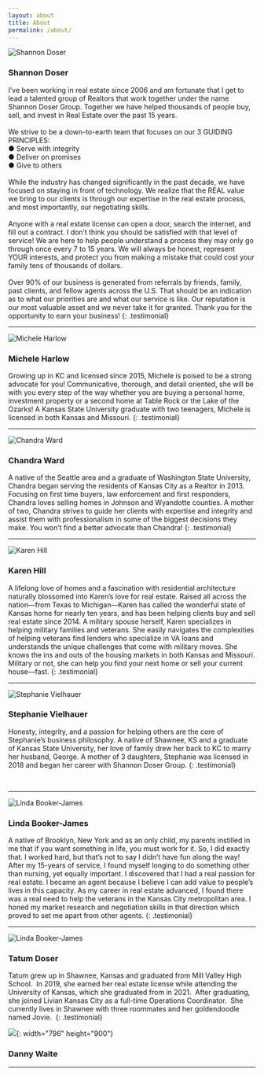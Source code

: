 ```yaml
---
layout: about
title: About
permalink: /about/
---
```

<div class="recruiting-photo"><span class="client-image-container"><img alt="Shannon Doser" class="client-image" src="/uploads/shannon-web-square2-2.jpg" /> </span></div>

### Shannon Doser

I’ve been working in real estate since 2006 and am fortunate that I get to lead a talented group of Realtors that work together under the name Shannon Doser Group. Together we have helped thousands of people buy, sell, and invest in Real Estate over the past 15 years.<br><br>We strive to be a down-to-earth team that focuses on our 3 GUIDING PRINCIPLES:<br>● Serve with integrity<br>● Deliver on promises<br>● Give to others<br><br>While the industry has changed significantly in the past decade, we have focused on staying in front of technology. We realize that the REAL value we bring to our clients is through our expertise in the real estate process, and most importantly, our negotiating skills.<br><br>Anyone with a real estate license can open a door, search the internet, and fill out a contract. I don’t think you should be satisfied with that level of service! We are here to help people understand a process they may only go through once every 7 to 15 years. We will always be honest, represent YOUR interests, and protect you from making a mistake that could cost your family tens of thousands of dollars.<br><br>Over 90% of our business is generated from referrals by friends, family, past clients, and fellow agents across the U.S. That should be an indication as to what our priorities are and what our service is like. Our reputation is our most valuable asset and we never take it for granted. Thank you for the opportunity to earn your business!
{: .testimonial}

---

<div class="recruiting-photo"><span class="client-image-container"><img alt="Michele Harlow" class="client-image" src="/img/michele.jpg" /> </span></div>

### Michele Harlow

Growing up in KC and licensed since 2015, Michele is poised to be a strong advocate for you! Communicative, thorough, and detail oriented, she will be with you every step of the way whether you are buying a personal home, investment property or a second home at Table Rock or the Lake of the Ozarks! A Kansas State University graduate with two teenagers, Michele is licensed in both Kansas and Missouri.
{: .testimonial}

---

<div class="recruiting-photo"><span class="client-image-container"><img alt="Chandra Ward" class="client-image" src="/img/chandra.jpg" /> </span></div>

### Chandra Ward

A native of the Seattle area and a graduate of Washington State University, Chandra began serving the residents of Kansas City as a Realtor in 2013. Focusing on first time buyers, law enforcement and first responders, Chandra loves selling homes in Johnson and Wyandotte counties. A mother of two, Chandra strives to guide her clients with expertise and integrity and assist them with professionalism in some of the biggest decisions they make. You won’t find a better advocate than Chandra!
{: .testimonial}

---

<div class="recruiting-photo"><span class="client-image-container"><img alt="Karen Hill" class="client-image" src="/img/karen.jpg" /> </span></div>

### Karen Hill

A lifelong love of homes and a fascination with residential architecture naturally blossomed into Karen’s love for real estate. Raised all across the nation—from Texas to Michigan—Karen has called the wonderful state of Kansas home for nearly ten years, and has been helping clients buy and sell real estate since 2014. A military spouse herself, Karen specializes in helping military families and veterans. She easily navigates the complexities of helping veterans find lenders who specialize in VA loans and understands the unique challenges that come with military moves. She knows the ins and outs of the housing markets in both Kansas and Missouri. Military or not, she can help you find your next home or sell your current house—fast.
{: .testimonial}

---

<div class="recruiting-photo"><span class="client-image-container"><img alt="Stephanie Vielhauer" class="client-image" src="/img/stephanie.jpg" /> </span></div>

### Stephanie Vielhauer

Honesty, integrity, and a passion for helping others are the core of Stephanie’s business philosophy. A native of Shawnee, KS and a graduate of Kansas State University, her love of family drew her back to KC to marry her husband, George. A mother of 3 daughters, Stephanie was licensed in 2018 and began her career with Shannon Doser Group.
{: .testimonial}

<div class="recruiting-photo"> </div>

---

<div class="recruiting-photo"><span class="client-image-container"><img alt="Linda Booker-James" class="client-image" src="/img/linda.jpg" /> </span></div>

### Linda Booker-James

A native of Brooklyn, New York and as an only child, my parents instilled in me that if you want something in life, you must work for it. So, I did exactly that. I worked hard, but that’s not to say I didn’t have fun along the way! After my 15-years of service, I found myself longing to do something other than nursing, yet equally important. I discovered that I had a real passion for real estate. I became an agent because I believe I can add value to people’s lives in this capacity. As my career in real estate advanced, I found there was a real need to help the veterans in the Kansas City metropolitan area. I honed my market research and negotiation skills in that direction which proved to set me apart from other agents.
{: .testimonial}

---

<div class="recruiting-photo"><span class="client-image-container"><img alt="Linda Booker-James" class="client-image" src="/img/tatum.jpeg" /> </span></div>

### Tatum Doser

Tatum grew up in Shawnee, Kansas and graduated from Mill Valley High School.&nbsp; In 2019, she earned her real estate license while attending the University of Kansas, which she graduated from in 2021.&nbsp; After graduating, she joined Livian Kansas City as a full-time Operations Coordinator.&nbsp; She currently lives in Shawnee with three roommates and her goldendoodle named Jovie.&nbsp;
{: .testimonial}

![](/uploads/img-4622-1.jpg){: width="796" height="900"}

### **Danny Waite**

---
